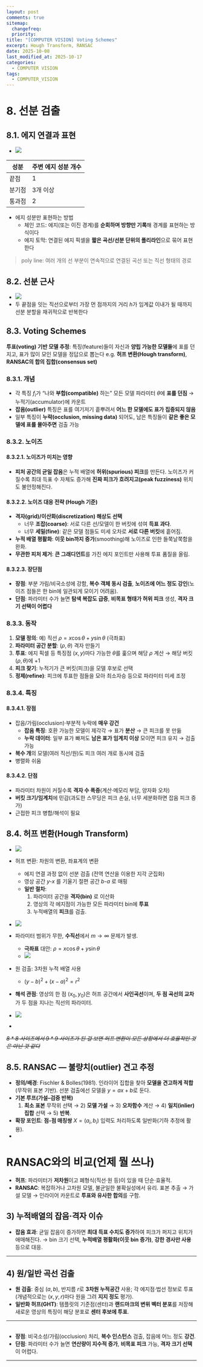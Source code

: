 ```yaml
---
layout: post
comments: true
sitemap:
  changefreq:
  priority:
title: "[COMPUTER VISION] Voting Schemes"
excerpt: Hough Transform, RANSAC
date: 2025-10-08
last_modified_at: 2025-10-17
categories:
  - COMPUTER VISION
tags:
  - COMPUTER_VISION
---
```


# 8. 선분 검출
## 8.1. 에지 연결과 표현

- ![](2025-10-15-10.jpg)

| 성분  | 주변 에지 성분 개수 |
| --- | ----------- |
| 끝점  | 1           |
| 분기점 | 3개 이상       |
| 통과점 | 2           |

- 에지 성분만 표현하는 방법
	- 체인 코드: 에지(또는 이진 경계)를 **순회하며 방향만 기록**해 경계를 표현하는 방식이다
	- 에지 토막: 연결된 에지 픽셀을 **짧은 곡선/선분 단위의 폴리라인**으로 묶어 표현한다

> poly line: 여러 개의 선 부분이 연속적으로 연결된 곡선 또는 직선 형태의 경로

## 8.2. 선분 근사

- ![](2025-10-15-11.jpg)
- 두 끝점을 잇는 직선으로부터 가장 먼 점까지의 거리 $h$가 임계값 이내가 될 때까지 선분 분할을 재귀적으로 반복한다

## 8.3. Voting Schemes

**투표(voting) 기반 모델 추정**: 특징(feature)들이 자신과 **양립 가능한 모델들**에 표를 던지고, 표가 많이 모인 모델을 정답으로 뽑는다
e.g. **허프 변환(Hough transform)**, **RANSAC의 합의 집합(consensus set)**

### 8.3.1. 개념

- 각 특징 $f_i$가 “나와 **부합(compatible)** 하는” 모든 모델 파라미터 $\theta$에 **표를 던짐** → 누적기(accumulator)에 카운트
- **잡음(outlier)** 특징은 표를 여기저기 흩뿌려서 **어느 한 모델에도 표가 집중되지 않음**
- 일부 특징이 **누락(occlusion, missing data)** 되어도, 남은 특징들이 **같은 좋은 모델에 표를 몰아주면** 검출 가능

### 8.3.2. 노이즈
#### 8.3.2.1. 노이즈가 미치는 영향

- **피처 공간의 균일 잡음**은 누적 배열에 **허위(spurious) 피크**를 만든다. 노이즈가 커질수록 최대 득표 수 자체도 증가해 **진짜 피크가 흐려지고(peak fuzziness)** 위치도 불안정해진다.

#### 8.3.2.2. 노이즈 대응 전략 (Hough 기준)

- **격자(grid)/이산화(discretization) 해상도 선택**
    - 너무 **조잡(coarse)**: 서로 다른 선/모델이 한 버킷에 섞여 **득표 과다**.
    - 너무 **세밀(fine)**: 같은 모델 점들도 미세 오차로 **서로 다른 버킷**에 흩어짐.
- **누적 배열 평활화**: **이웃 bin까지 증가**(smoothing)해 노이즈로 인한 들쭉날쭉함을 완화.
- **무관한 피처 제거**: **큰 그래디언트**를 가진 에지 포인트만 사용해 투표 품질을 올림.

#### 8.3.2.3. 장단점

- **장점**: 부분 가림/비국소성에 강함, **복수 객체 동시 검출**, **노이즈에 어느 정도 강인**(노이즈 점들은 한 bin에 일관되게 모이기 어려움).
- **단점**: 파라미터 수가 늘면 **탐색 복잡도 급증**, **비목표 형태가 허위 피크** 생성, **격자 크기 선택이 어렵다**

### 8.3.3. 동작

1. **모델 정의**: 예) 직선 $\rho = x\cos\theta + y\sin\theta$ (극좌표)
2. **파라미터 공간 분할**: $(\rho,\theta)$ 격자 만들기
3. **투표**: 에지 픽셀 등 특징점 $(x,y)$마다 가능한 $\theta$를 훑으며 해당 $\rho$ 계산 → 해당 버킷 $(\rho,\theta)$에 +1
4. **피크 찾기**: 누적기가 큰 버킷(피크)을 모델 후보로 선택
5. **정제(refine)**: 피크에 투표한 점들을 모아 최소자승 등으로 파라미터 미세 조정

### 8.3.4. 특징
#### 8.3.4.1. 장점

- 잡음/가림(occlusion)·부분적 누락에 **매우 강건**
	- **잡음 특징**: 호환 가능한 모델이 제각각 → 표가 **분산** → 큰 피크를 못 만듦
	- **누락 데이터**: 일부 표가 빠져도 **남은 표가 임계치 이상** 모이면 피크 유지 → 검출 가능
- **복수 개**의 모델(여러 직선/원)도 피크 여러 개로 동시에 검출
- 병렬화 쉬움

#### 8.3.4.2. 단점

- 파라미터 차원이 커질수록 **격자 수 폭증**(계산·메모리 부담, 양자화 오차)
- **버킷 크기/임계치**에 민감(과도한 스무딩은 피크 손실, 너무 세분화하면 잡음 피크 증가)
- 근접한 피크 병합/해석이 필요

## 8.4. 허프 변환(Hough Transform)


- ![](2025-10-15-12.jpg)
- 허프 변환: 차원의 변환, 좌표계의 변환
	- 에지 연결 과정 없이 선분 검출 (전역 연산을 이용한 지각 군집화)
	- 영상 공간 _y-x_ 를 기울기 절편 공간 _b-a_ 로 매핑
	- **일반 절차**:
		1. 파라미터 공간을 **격자(bin)** 로 이산화
		2. 영상의 각 에지점이 가능한 모든 파라미터 bin에 **투표**
		3. 누적배열의 **피크**를 검출.
- ![](2025-10-15-13.jpg)
- 파라미터 범위가 무한, **수직선**에서 $m\to\infty$ 문제가 발생.
	- **극좌표** 대안: $\rho=x\cos\theta+y\sin\theta$
	- ![](2025-10-15-14.jpg)

- 원 검출: 3차원 누적 배열 사용
	- $(y - b)^2 + (x-a)^2 = r^2$
- **해석 관점**: 영상의 한 점 $(x_0,y_0)$은 허프 공간에서 **사인곡선**이며, **두 점 곡선의 교차**가 두 점을 지나는 직선의 파라미터.
- ![](../../_image/2025-10-17-11-29-25.jpg)
- 

~~*8 * 8 사이즈에서 9 * 9 사이즈가 된 걸 보면 허프 변환이 모든 상황에서 더 효율적인 것은 아닌 것 같다*~~ 


## 8.5. RANSAC — 불량치(outlier) 견고 추정

- **정의/배경**: Fischler & Bolles(1981). 인라이어 집합을 찾아 **모델을 견고하게 적합**(무작위 표본 기반). 선분 검출에선 모델을 $y=ax+b$로 둔다.
- **기본 루프(가설–검증 반복)**
    1. **최소 표본** 무작위 선택 → 2) **모델 가설** → 3) **오차함수** 계산 → 4) **일치(inlier) 집합** 선택 → 5) **반복**.
- **확장 포인트**: **점-점 매칭쌍** $X={(a_i,b_i)}$ 입력도 처리하도록 일반화(기하 추정에 활용).
- 
# RANSAC와의 비교(언제 뭘 쓰나)

- **허프**: 파라미터가 **저차원**이고 폐형식(직선·원 등)이 있을 때 단순·효율적.
- **RANSAC**: 복잡하거나 고차원 모델, 불균일한 불확실성에서 유리. 표본 추출 → 가설 모델 → 인라이어 카운트로 **투표와 유사한 합의**를 구함.

## 3) 누적배열의 잡음·격자 이슈

- **잡음 효과**: 균일 잡음이 증가하면 **최대 득표 수치도 증가**하여 피크가 퍼지고 위치가 애매해진다. → bin 크기 선택, **누적배열 평활화(이웃 bin 증가)**, **강한 경사만 사용** 등으로 대응.

---

## 4) 원/일반 곡선 검출

- **원 검출**: 중심 $(a,b)$, 반지름 $r$로 **3차원 누적공간** 사용; 각 에지점·법선 정보로 투표(개념적으로는 $(x,y,r)$마다 원을 그려 **지지 정도** 평가).
- **일반화 허프(GHT)**: 템플릿의 기준점(센터)과 **랜드마크의 변위 벡터 분포**를 저장해 새로운 영상의 특징이 해당 분포로 **센터 후보에 투표**.

---

## 

- **장점**: 비국소성/가림(occlusion) 처리, **복수 인스턴스** 검출, 잡음에 어느 정도 **강건**.
- **단점**: 파라미터 수가 늘면 **연산량이 지수적 증가**, **비목표 피크** 가능, **격자 크기 선택**이 어렵다.


---


